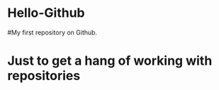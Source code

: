 Hello-Github
============

#My first repository on Github.
# Just to get a hang of working with repositories
